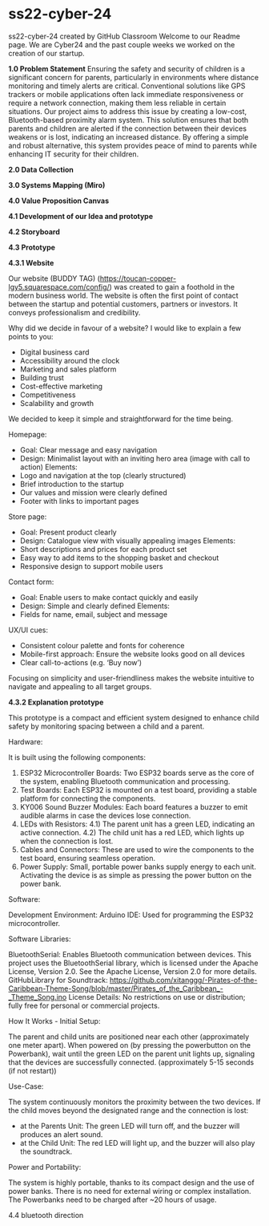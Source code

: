 # ss22-cyber-24
ss22-cyber-24 created by GitHub Classroom
Welcome to our Readme page. We are Cyber24 and the past couple weeks we worked on the creation of our startup. 

**1.0 Problem Statement**
Ensuring the safety and security of children is a significant concern for parents, particularly in environments where distance monitoring and timely alerts are critical. Conventional solutions like GPS trackers or mobile applications often lack immediate responsiveness or require a network connection, making them less reliable in certain situations.
Our project aims to address this issue by creating a low-cost, Bluetooth-based proximity alarm system. This solution ensures that both parents and children are alerted if the connection between their devices weakens or is lost, indicating an increased distance. By offering a simple and robust alternative, this system provides peace of mind to parents while enhancing IT security for their children.

**2.0 Data Collection**

**3.0 Systems Mapping (Miro)**

**4.0 Value Proposition Canvas**

**4.1 Development of our Idea and prototype**

**4.2 Storyboard**

**4.3 Prototype**

  **4.3.1 Website**
  
Our website (BUDDY TAG) (https://toucan-copper-lgy5.squarespace.com/config/) was created to gain a foothold in the modern business world. The website is often the first point of contact between the startup and potential customers, partners or investors. It conveys professionalism and credibility. 

Why did we decide in favour of a website?
I would like to explain a few points to you: 
- Digital business card
- Accessibility around the clock 
- Marketing and sales platform
- Building trust
- Cost-effective marketing
- Competitiveness
- Scalability and growth
  
We decided to keep it simple and straightforward for the time being.

Homepage: 
- Goal: Clear message and easy navigation
- Design: Minimalist layout with an inviting hero area (image with call to action)
Elements: 
- Logo and navigation at the top (clearly structured)
- Brief introduction to the startup
- Our values and mission were clearly defined
- Footer with links to important pages

Store page:
- Goal: Present product clearly
- Design: Catalogue view with visually appealing images
Elements: 
- Short descriptions and prices for each product set
- Easy way to add items to the shopping basket and checkout
- Responsive design to support mobile users

Contact form:
- Goal: Enable users to make contact quickly and easily
- Design: Simple and clearly defined
Elements: 
- Fields for name, email, subject and message

UX/UI cues:
- Consistent colour palette and fonts for coherence
- Mobile-first approach: Ensure the website looks good on all devices
- Clear call-to-actions (e.g. ‘Buy now’)
 
Focusing on simplicity and user-friendliness makes the website intuitive to navigate and appealing to all target groups.

  **4.3.2 Explanation prototype**

This prototype is a compact and efficient system designed to enhance child safety by monitoring spacing between a child and a parent. 

Hardware: 

It is built using the following components:

1) ESP32 Microcontroller Boards: Two ESP32 boards serve as the core of the system, enabling Bluetooth communication and processing.
2) Test Boards: Each ESP32 is mounted on a test board, providing a stable platform for connecting the components.
3) KY006 Sound Buzzer Modules: Each board features a buzzer to emit audible alarms in case the devices lose connection.
4) LEDs with Resistors:
	4.1) The parent unit has a green LED, indicating an active connection.
	4.2) The child unit has a red LED, which lights up when the connection is lost.
5) Cables and Connectors: These are used to wire the components to the test board, ensuring seamless operation.
6) Power Supply: Small, portable power banks supply energy to each unit. Activating the device is as simple as pressing the power button on the power bank.


Software:

Development Environment:
Arduino IDE: Used for programming the ESP32 microcontroller.

Software Libraries:

BluetoothSerial: Enables Bluetooth communication between devices.
This project uses the BluetoothSerial library, which is licensed under the Apache License, Version 2.0. See the Apache License, Version 2.0 for more details.
GitHubLibrary for Soundtrack: https://github.com/xitanggg/-Pirates-of-the-Caribbean-Theme-Song/blob/master/Pirates_of_the_Caribbean_-_Theme_Song.ino
License Details: No restrictions on use or distribution; fully free for personal or commercial projects.

How It Works - Initial Setup:

The parent and child units are positioned near each other (approximately one meter apart).
When powered on (by pressing the powerbutton on the Powerbank), wait until the green LED on the parent unit lights up, signaling that the devices are successfully connected. (approximately 5-15 seconds (if not restart))

Use-Case:

The system continuously monitors the proximity between the two devices.
If the child moves beyond the designated range and the connection is lost:
- at the Parents Unit: 	The green LED will turn off, and the buzzer will produces an alert sound.
- at the Child Unit: 	The red LED will light up, and the buzzer will also play the soundtrack.

Power and Portability:

The system is highly portable, thanks to its compact design and the use of power banks. 
There is no need for external wiring or complex installation. 
The Powerbanks need to be charged after ~20 hours of usage.

4.4 bluetooth direction






